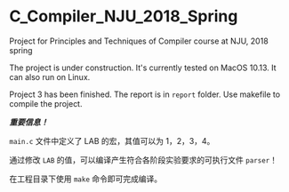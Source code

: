 # C_Compiler_NJU_2018_Spring
Project for Principles and Techniques of Compiler course at NJU, 2018 spring

The project is under construction. It's currently tested on MacOS 10.13. It can also run on Linux.

Project 3 has been finished. The report is in `report` folder. Use makefile to compile the project.

***重要信息！***

`main.c` 文件中定义了 LAB 的宏，其值可以为 1，2，3，4。

通过修改 `LAB` 的值，可以编译产生符合各阶段实验要求的可执行文件 `parser`！

在工程目录下使用 `make` 命令即可完成编译。